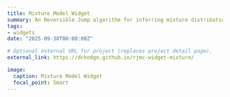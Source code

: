 ```yaml
---
title: Mixture Model Widget
summary: An Reversible Jump algorithm for inferring mixture distributions where number of components is unknown
tags:
- widgets
date: "2025-09-30T00:00:00Z"

# Optional external URL for project (replaces project detail page).
external_link: https://dchodge.github.io/rjmc-widget-mixture/

image:
  caption: Mixture Model Widget
  focal_point: Smart
---
```

